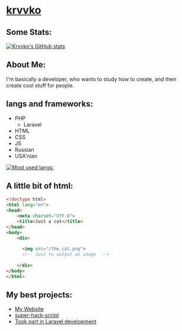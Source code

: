 # [krvvko](https://github.com/krvvko)
## Some Stats:
[![Krvvko's GitHub stats](https://github-readme-stats.vercel.app/api?username=krvvko&count_private=true&show_icons=true&theme=tokyonight)](https://github.com/krvvko/github-readme-stats) <br>

## About Me:

I'm basically a developer, who wants to study how to create, and then create cool stuff for people. <br>
## langs and frameworks: 
- PHP
  - Laravel
- HTML
- CSS
- JS
- Russian
- USA'nian 


[![Most used langs:](https://github-readme-stats.vercel.app/api/top-langs/?username=krvvko&layout=compact&theme=tokyonight)](https://github.com/krvvko/github-readme-stats) <br>

## A little bit of html:
``` html
<!doctype html>
<html lang="en">
<head>
    <meta charset="UTF-8">
    <title>Just a cat</title>
</head>
<body>
    <div>
  
      <img src="/the_cat.png">
      <!-- Just to output an image  -->
      
    </div>
</body>
</html>
```
## My best projects:
- [My Website](https://github.com/krvvko/krvvko.com/tree/main#krvvkocom---website)
- [super-hack-script](https://github.com/krvvko/super-hack-script)
- [Took part in Laravel development](https://github.com/laravel/laravel/pull/5775)
